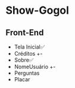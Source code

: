# Show-Gogol

## Front-End

- Tela Inicial✅
- Créditos +-
- Sobre✅
- NomeUsuário +-
- Perguntas
- Placar
